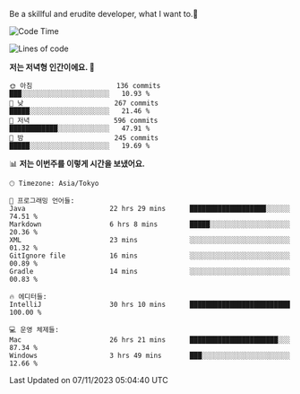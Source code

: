 Be a skillful and erudite developer, what I want to.👶

<!--START_SECTION:waka-->
![Code Time](http://img.shields.io/badge/Code%20Time-97%20hrs%2057%20mins-blue)

![Lines of code](https://img.shields.io/badge/%EC%A0%80%EB%8A%94%20%EC%97%AC%ED%83%9C%EA%B9%8C%EC%A7%80%20-726.7%20thousand%20%EC%A4%84%EC%9D%98%20%EC%BD%94%EB%93%9C%EB%A5%BC%20%EC%9E%91%EC%84%B1%ED%96%88%EC%96%B4%EC%9A%94.-blue)

**저는 저녁형 인간이에요. 🦉** 

```text
🌞 아침                     136 commits         ███░░░░░░░░░░░░░░░░░░░░░░   10.93 % 
🌆 낮　                     267 commits         █████░░░░░░░░░░░░░░░░░░░░   21.46 % 
🌃 저녁                     596 commits         ████████████░░░░░░░░░░░░░   47.91 % 
🌙 밤　                     245 commits         █████░░░░░░░░░░░░░░░░░░░░   19.69 % 
```


📊 **저는 이번주를 이렇게 시간을 보냈어요.** 

```text
🕑︎ Timezone: Asia/Tokyo

💬 프로그래밍 언어들: 
Java                     22 hrs 29 mins      ███████████████████░░░░░░   74.51 % 
Markdown                 6 hrs 8 mins        █████░░░░░░░░░░░░░░░░░░░░   20.36 % 
XML                      23 mins             ░░░░░░░░░░░░░░░░░░░░░░░░░   01.32 % 
GitIgnore file           16 mins             ░░░░░░░░░░░░░░░░░░░░░░░░░   00.89 % 
Gradle                   14 mins             ░░░░░░░░░░░░░░░░░░░░░░░░░   00.83 % 

🔥 에디터들: 
IntelliJ                 30 hrs 10 mins      █████████████████████████   100.00 % 

💻 운영 체제들: 
Mac                      26 hrs 21 mins      ██████████████████████░░░   87.34 % 
Windows                  3 hrs 49 mins       ███░░░░░░░░░░░░░░░░░░░░░░   12.66 % 
```


 Last Updated on 07/11/2023 05:04:40 UTC
<!--END_SECTION:waka-->
